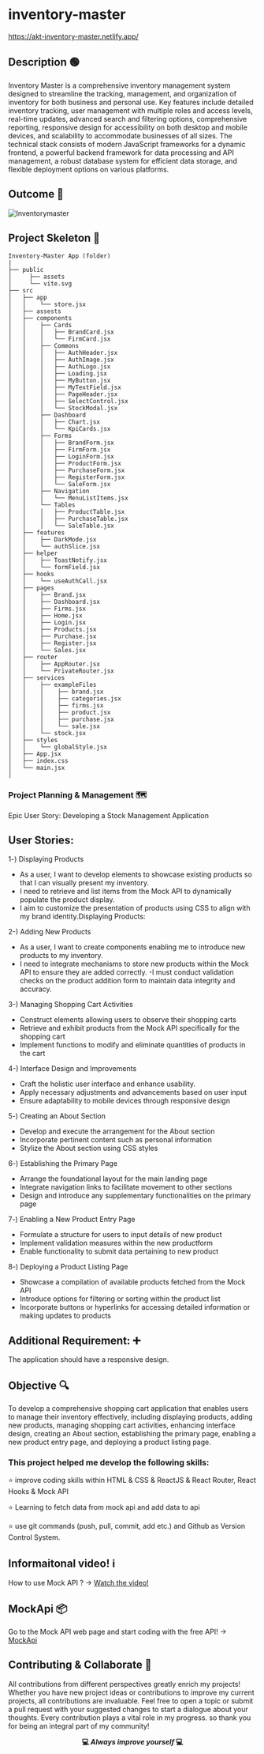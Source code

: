 # inventory-master

https://akt-inventory-master.netlify.app/

## Description 🟢

Inventory Master is a comprehensive inventory management system designed to streamline the tracking, management, and organization of inventory for both business and personal use. Key features include detailed inventory tracking, user management with multiple roles and access levels, real-time updates, advanced search and filtering options, comprehensive reporting, responsive design for accessibility on both desktop and mobile devices, and scalability to accommodate businesses of all sizes. The technical stack consists of modern JavaScript frameworks for a dynamic frontend, a powerful backend framework for data processing and API management, a robust database system for efficient data storage, and flexible deployment options on various platforms.

## Outcome 🎥

 ![Inventorymaster](https://github.com/KadirTarti/KadirTarti/assets/150926891/be9cf86c-a147-4d33-985e-06a63b0f762a)

## Project Skeleton 👷

```
Inventory-Master App (folder)
|
├── public
│     ├── assets
│     └── vite.svg
├── src
│   ├── app
│   │    └── store.jsx
│   ├── assests
│   ├── components
│   │    ├── Cards
│   │    │   ├── BrandCard.jsx
│   │    │   └── FirmCard.jsx
│   │    ├── Commons
│   │    │   ├── AuthHeader.jsx
│   │    │   ├── AuthImage.jsx
│   │    │   ├── AuthLogo.jsx
│   │    │   ├── Loading.jsx
│   │    │   ├── MyButton.jsx
│   │    │   ├── MyTextField.jsx
│   │    │   ├── PageHeader.jsx
│   │    │   ├── SelectControl.jsx
│   │    │   └── StockModal.jsx
│   │    ├── Dashboard
│   │    │   ├── Chart.jsx
│   │    │   └── KpiCards.jsx
│   │    ├── Forms
│   │    │   ├── BrandForm.jsx
│   │    │   ├── FirmForm.jsx
│   │    │   ├── LoginForm.jsx
│   │    │   ├── ProductForm.jsx
│   │    │   ├── PurchaseForm.jsx
│   │    │   ├── RegisterForm.jsx
│   │    │   └── SaleForm.jsx
│   │    ├── Navigation
│   │    │   └── MenuListItems.jsx
│   │    └── Tables
│   │    │   ├── ProductTable.jsx
│   │    │   ├── PurchaseTable.jsx
│   │    │   └── SaleTable.jsx
│   ├── features
│   │    ├── DarkMode.jsx
│   │    └── authSlice.jsx
│   ├── helper
│   │    ├── ToastNotify.jsx
│   │    └── formField.jsx
│   ├── hooks
│   │    └── useAuthCall.jsx
│   ├── pages
│   │    ├── Brand.jsx
│   │    ├── Dashboard.jsx
│   │    ├── Firms.jsx
│   │    ├── Home.jsx
│   │    ├── Login.jsx
│   │    ├── Products.jsx
│   │    ├── Purchase.jsx
│   │    ├── Register.jsx
│   │    └── Sales.jsx
│   ├── router
│   │    ├── AppRouter.jsx
│   │    └── PrivateRouter.jsx
│   ├── services
│   │    ├── exampleFiles
│   │    │    ├── brand.jsx
│   │    │    ├── categories.jsx
│   │    │    ├── firms.jsx
│   │    │    ├── product.jsx
│   │    │    ├── purchase.jsx
│   │    │    └── sale.jsx
│   │    └── stock.jsx
│   ├── styles
│   │    └── globalStyle.jsx
│   ├── App.jsx
│   ├── index.css
│   └── main.jsx
│

```



### Project Planning & Management 🗺️

Epic User Story: Developing a Stock Management Application


## User Stories:

1️-) Displaying Products
  - As a user, I want to develop elements to showcase existing products so that I can visually present my inventory.
  - I need to retrieve and list items from the Mock API to dynamically populate the product display.
  - I aim to customize the presentation of products using CSS to align with my brand identity.Displaying Products:
  
2-) Adding New Products 
  - As a user, I want to create components enabling me to introduce new products to my inventory.
  - I need to integrate mechanisms to store new products within the Mock API to ensure they are added correctly.
  -I must conduct validation checks on the product addition form to maintain data integrity and accuracy.

3-) Managing Shopping Cart Activities
  - Construct elements allowing users to observe their shopping carts
  - Retrieve and exhibit products from the Mock API specifically for the shopping cart
  - Implement functions to modify and eliminate quantities of products in the cart

4-) Interface Design and Improvements
  - Craft the holistic user interface and enhance usability.
  - Apply necessary adjustments and advancements based on user input
  - Ensure adaptability to mobile devices through responsive design

5️-) Creating an About Section
  - Develop and execute the arrangement for the About section
  - Incorporate pertinent content such as personal information
  - Stylize the About section using CSS styles

6️-) Establishing the Primary Page
  - Arrange the foundational layout for the main landing page
  - Integrate navigation links to facilitate movement to other sections
  - Design and introduce any supplementary functionalities on the primary page


7️-) Enabling a New Product Entry Page
  - Formulate a structure for users to input details of new product
  - Implement validation measures within the new productform
  - Enable functionality to submit data pertaining to new product

8️-) Deploying a Product Listing Page
  - Showcase a compilation of available products fetched from the Mock API
  - Introduce options for filtering or sorting within the product list
  - Incorporate buttons or hyperlinks for accessing detailed information or making updates to products


## Additional Requirement: ➕

The application should have a responsive design.


## Objective 🔍

To develop a comprehensive shopping cart application that enables users to manage their inventory effectively, including displaying products, adding new products, managing shopping cart activities, enhancing interface design, creating an About section, establishing the primary page, enabling a new product entry page, and deploying a product listing page.


### This project helped me develop the following skills:

⭐ improve coding skills within HTML & CSS & ReactJS & React Router, React Hooks & Mock API

⭐ Learning to fetch data from mock api and add data to api

⭐ use git commands (push, pull, commit, add etc.) and Github as Version Control System.


## Informaitonal video! ℹ️
How to use Mock API ? -> <a href="https://www.youtube.com/watch?v=i_Gvlp83GMk" target="_blank"> Watch the video! </a>

## MockApi 📦
Go to the Mock API web page and start coding with the free API! -> <a href="https://mockapi.io/" target="_blank">MockApi</a>


## Contributing & Collaborate 💪
All contributions from different perspectives greatly enrich my projects! Whether you have new project ideas or contributions to improve my current projects, all contributions are invaluable. Feel free to open a topic or submit a pull request with your suggested changes to start a dialogue about your thoughts. Every contribution plays a vital role in my progress. so thank you for being an integral part of my community!


**<p align="center"> 💻 *Always improve yourself*  💻</p>** 
